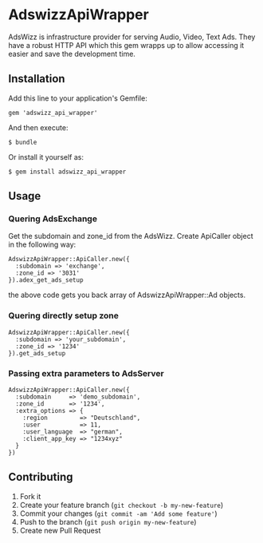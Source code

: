 # AdswizzApiWrapper

AdsWizz is infrastructure provider for serving Audio, Video, Text Ads.
They have a robust HTTP API which this gem wrapps up to allow accessing
it easier and save the development time.

## Installation

Add this line to your application's Gemfile:

    gem 'adswizz_api_wrapper'

And then execute:

    $ bundle

Or install it yourself as:

    $ gem install adswizz_api_wrapper

## Usage

### Quering AdsExchange

Get the subdomain and zone_id from the AdsWizz. 
Create ApiCaller object in the following way:

    AdswizzApiWrapper::ApiCaller.new({
      :subdomain => 'exchange',
      :zone_id => '3031'
    }).adex_get_ads_setup

the above code gets you back array of AdswizzApiWrapper::Ad objects.

### Quering directly setup zone

    AdswizzApiWrapper::ApiCaller.new({
      :subdomain => 'your_subdomain',
      :zone_id => '1234'
    }).get_ads_setup

### Passing extra parameters to AdsServer

    AdswizzApiWrapper::ApiCaller.new({
      :subdomain     => 'demo_subdomain',
      :zone_id       => '1234',
      :extra_options => {
        :region         => "Deutschland", 
        :user           => 11,
        :user_language  => "german",
        :client_app_key => "1234xyz"
      }
    })

## Contributing

1. Fork it
2. Create your feature branch (`git checkout -b my-new-feature`)
3. Commit your changes (`git commit -am 'Add some feature'`)
4. Push to the branch (`git push origin my-new-feature`)
5. Create new Pull Request

